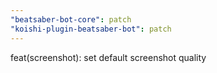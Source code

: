 ```yaml
---
"beatsaber-bot-core": patch
"koishi-plugin-beatsaber-bot": patch
---
```


feat(screenshot): set default screenshot quality
